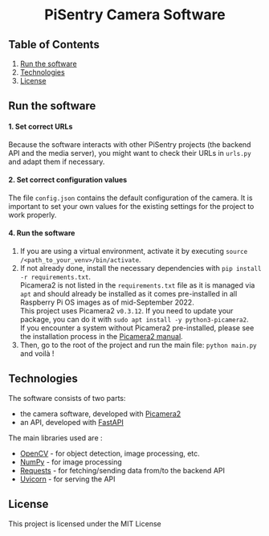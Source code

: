 <h1 align="center">
   PiSentry Camera Software
</h1>

## Table of Contents

1. [Run the software](#run-software)
2. [Technologies](#technologies)
3. [License](#license)

## <a name="run-software"></a>Run the software

#### 1. Set correct URLs

Because the software interacts with other PiSentry projects (the backend API and the media server), you might want to check their URLs in `urls.py` and adapt them if necessary.

#### 2. Set correct configuration values

The file `config.json` contains the default configuration of the camera.
It is important to set your own values for the existing settings for the project to work properly.

#### 4. Run the software

1. If you are using a virtual environment, activate it by executing `source /<path_to_your_venv>/bin/activate`.
2. If not already done, install the necessary dependencies with `pip install -r requirements.txt`.
<br>Picamera2 is not listed in the `requirements.txt` file as it is managed via `apt` and should already be installed as it comes pre-installed in all Raspberry Pi OS images as of mid-September 2022.
<br>This project uses Picamera2 `v0.3.12`. If you need to update your package, you can do it with `sudo apt install -y python3-picamera2`.
<br>If you encounter a system without Picamera2 pre-installed, please see the installation process in the [Picamera2 manual](https://datasheets.raspberrypi.com/camera/picamera2-manual.pdf).  
4. Then, go to the root of the project and run the main file: `python main.py` and voilà !

## <a name="technologies"></a>Technologies

The software consists of two parts:
- the camera software, developed with [Picamera2](https://github.com/raspberrypi/picamera2)
- an API, developed with [FastAPI](https://fastapi.tiangolo.com/)

The main libraries used are :
- [OpenCV](https://pypi.org/project/opencv-python/) - for object detection, image processing, etc.
- [NumPy](https://numpy.org/) - for image processing
- [Requests](https://pypi.org/project/requests/) - for fetching/sending data from/to the backend API
- [Uvicorn](https://www.uvicorn.org/) - for serving the API

## <a name="license"></a>License

This project is licensed under the MIT License

